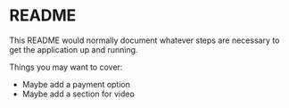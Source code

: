 # README

This README would normally document whatever steps are necessary to get the
application up and running.

Things you may want to cover:
* Maybe add a payment option
* Maybe add a section for video 